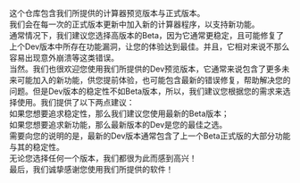 这个仓库包含我们所提供的计算器预览版本与正式版本。  
我们会在每一次的正式版本更新中加入新的计算器程序，以支持新功能。  
通常情况下，我们建议您选择高版本的Beta，因为它通常更稳定，且可能修复了上个Dev版本中所存在功能漏洞，让您的体验达到最佳。并且，它相对来说不那么容易出现意外崩溃等这类错误。  
当然。我们也很欢迎您使用我们所提供的Dev预览版本，它通常来说包含了更多未来可能加入的新功能，供您提前体验，也可能包含最新的错误修复，帮助解决您的问题。但是Dev版本的稳定性不如Beta版本，所以，我们建议您根据您的需求来选择使用。我们提供了以下两点建议：  
如果您想要追求稳定性，那么我们建议您使用最新的Beta版本；  
如果您想要追求新功能，那么最新版本的Dev是您的最佳之选。  
需要向您的说明的是，最新的Dev版本通常包含了上一个Beta正式版的大部分功能与其的稳定性。  
无论您选择任何一个版本，我们都很为此而感到高兴！  
最后，我们诚挚感谢您使用我们所提供的软件！
